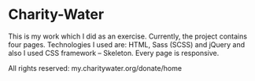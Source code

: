 # Charity-Water

This is my work which I did as an exercise. 
Currently, the project contains four pages. Technologies I used are: HTML, Sass (SCSS) and jQuery and also I used CSS framework – Skeleton. Every page is responsive.

All rights reserved: my.charitywater.org/donate/home
